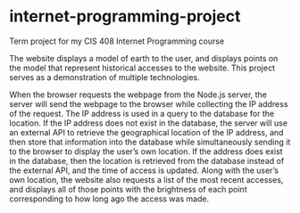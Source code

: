 # internet-programming-project
Term project for my CIS 408 Internet Programming course

The website displays a model of earth to the user, and displays points on the model that represent historical accesses to the website. This project serves as a demonstration of multiple technologies.

When the browser requests the webpage from the Node.js server, the server will send the webpage to the browser while collecting the IP address of the request. The IP address is used in a query to the database for the location. If the IP address does not exist in the database, the server will use an external API to retrieve the geographical location of the IP address, and then store that information into the database while simultaneously sending it to the browser to display the user’s own location. If the address does exist in the database, then the location is retrieved from the database instead of the external API, and the time of access is updated. Along with the user’s own location, the website also requests a list of the most recent accesses, and displays all of those points with the brightness of each point corresponding to how long ago the access was made.
